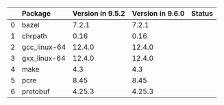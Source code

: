 <!-- markdown-link-check-disable -->

|    | Package      | Version in 9.5.2   | Version in 9.6.0   | Status   |
|---:|:-------------|:-------------------|:-------------------|:---------|
|  0 | bazel        | 7.2.1              | 7.2.1              |          |
|  1 | chrpath      | 0.16               | 0.16               |          |
|  2 | gcc_linux-64 | 12.4.0             | 12.4.0             |          |
|  3 | gxx_linux-64 | 12.4.0             | 12.4.0             |          |
|  4 | make         | 4.3                | 4.3                |          |
|  5 | pcre         | 8.45               | 8.45               |          |
|  6 | protobuf     | 4.25.3             | 4.25.3             |          |
